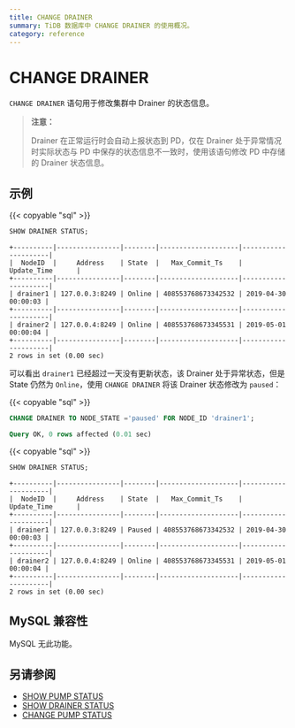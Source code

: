 ```yaml
---
title: CHANGE DRAINER
summary: TiDB 数据库中 CHANGE DRAINER 的使用概况。
category: reference
---
```


# CHANGE DRAINER

`CHANGE DRAINER` 语句用于修改集群中 Drainer 的状态信息。

> **注意：**
>
> Drainer 在正常运行时会自动上报状态到 PD，仅在 Drainer 处于异常情况时实际状态与 PD 中保存的状态信息不一致时，使用该语句修改 PD 中存储的 Drainer 状态信息。

## 示例

{{< copyable "sql" >}}

```sql
SHOW DRAINER STATUS;
```

```
+----------|----------------|--------|--------------------|---------------------|
|  NodeID  |     Address    | State  |   Max_Commit_Ts    |    Update_Time      |
+----------|----------------|--------|--------------------|---------------------|
| drainer1 | 127.0.0.3:8249 | Online | 408553768673342532 | 2019-04-30 00:00:03 |
+----------|----------------|--------|--------------------|---------------------|
| drainer2 | 127.0.0.4:8249 | Online | 408553768673345531 | 2019-05-01 00:00:04 |
+----------|----------------|--------|--------------------|---------------------|
2 rows in set (0.00 sec)
```

可以看出 `drainer1` 已经超过一天没有更新状态，该 Drainer 处于异常状态，但是 State 仍然为 `Online`，使用 `CHANGE DRAINER` 将该 Drainer 状态修改为 `paused`：

{{< copyable "sql" >}}

```sql
CHANGE DRAINER TO NODE_STATE ='paused' FOR NODE_ID 'drainer1';
```

```sql
Query OK, 0 rows affected (0.01 sec)
```

{{< copyable "sql" >}}

```sql
SHOW DRAINER STATUS;
```

```
+----------|----------------|--------|--------------------|---------------------|
|  NodeID  |     Address    | State  |   Max_Commit_Ts    |    Update_Time      |
+----------|----------------|--------|--------------------|---------------------|
| drainer1 | 127.0.0.3:8249 | Paused | 408553768673342532 | 2019-04-30 00:00:03 |
+----------|----------------|--------|--------------------|---------------------|
| drainer2 | 127.0.0.4:8249 | Online | 408553768673345531 | 2019-05-01 00:00:04 |
+----------|----------------|--------|--------------------|---------------------|
2 rows in set (0.00 sec)
```

## MySQL 兼容性

MySQL 无此功能。

## 另请参阅

* [SHOW PUMP STATUS](/sql-statements/sql-statement-show-pump-status.md)
* [SHOW DRAINER STATUS](/sql-statements/sql-statement-show-drainer-status.md)
* [CHANGE PUMP STATUS](/sql-statements/sql-statement-change-pump.md)
